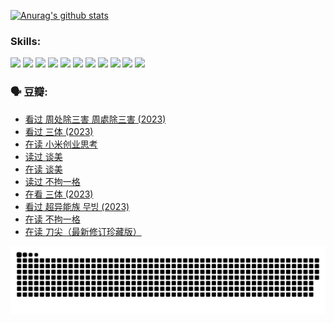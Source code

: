 
[![Anurag's github stats](https://github-readme-stats.vercel.app/api?username=w940853815)](https://github.com/anuraghazra/github-readme-stats)

### Skills:

<code><img height="32" src="https://cdn.jsdelivr.net/npm/simple-icons@v5/icons/python.svg"></code>
<code><img height="32" src="https://cdn.jsdelivr.net/npm/simple-icons@v5/icons/javascript.svg"></code>
<code><img height="32" src="https://cdn.jsdelivr.net/npm/simple-icons@v5/icons/django.svg"></code>
<code><img height="32" src="https://cdn.jsdelivr.net/npm/simple-icons@v5/icons/flask.svg"></code>
<code><img height="32" src="https://cdn.jsdelivr.net/npm/simple-icons@v5/icons/vuetify.svg"></code>
<code><img height="32" src="https://cdn.jsdelivr.net/npm/simple-icons@v5/icons/git.svg"></code>
<code><img height="32" src="https://cdn.jsdelivr.net/npm/simple-icons@v5/icons/docker.svg"></code>
<code><img height="32" src="https://cdn.jsdelivr.net/npm/simple-icons@v5/icons/postgresql.svg"></code>
<code><img height="32" src="https://cdn.jsdelivr.net/npm/simple-icons@v5/icons/elasticsearch.svg"></code>
<code><img height="32" src="https://cdn.jsdelivr.net/npm/simple-icons@v5/icons/macos.svg"></code>
<code><img height="32" src="https://cdn.jsdelivr.net/npm/simple-icons@v5/icons/linux.svg"></code>

### 🗣 豆瓣:

<!-- DOUBAN-ACTIVITIES:START -->
- [看过 周处除三害 周處除三害‎ (2023)](https://www.douban.com/people/136069238/status/4575646701/?_i=12988768)
- [看过 三体‎ (2023)](https://www.douban.com/people/136069238/status/4574263039/?_i=12988768)
- [在读 小米创业思考](https://www.douban.com/people/136069238/status/4572047905/?_i=12988768)
- [读过 谈美](https://www.douban.com/people/136069238/status/4572047629/?_i=12988768)
- [在读 谈美](https://www.douban.com/people/136069238/status/4560861771/?_i=12988768)
- [读过 不拘一格](https://www.douban.com/people/136069238/status/4560861445/?_i=12988768)
- [在看 三体‎ (2023)](https://www.douban.com/people/136069238/status/4558185093/?_i=12988768)
- [看过 超异能族 무빙‎ (2023)](https://www.douban.com/people/136069238/status/4556824186/?_i=12988768)
- [在读 不拘一格](https://www.douban.com/people/136069238/status/4541712161/?_i=12988768)
- [在读 刀尖（最新修订珍藏版）](https://www.douban.com/people/136069238/status/4541711339/?_i=12988768)
<!-- DOUBAN-ACTIVITIES:END -->


![Snake animation](https://raw.githubusercontent.com/w940853815/w940853815/output/github-contribution-grid-snake.svg)

<!--
**w940853815/w940853815** is a ✨ _special_ ✨ repository because its `README.md` (this file) appears on your GitHub profile.

Here are some ideas to get you started:

- 🔭 I’m currently working on ...
- 🌱 I’m currently learning ...
- 👯 I’m looking to collaborate on ...
- 🤔 I’m looking for help with ...
- 💬 Ask me about ...
- 📫 How to reach me: ...
- 😄 Pronouns: ...
- ⚡ Fun fact: ...
-->
